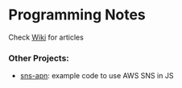 # Programming Notes
Check [Wiki](https://github.com/LiTingWong/notes/wiki) for articles

### Other Projects:
- [sns-apn](https://github.com/LiTingWong/notes/tree/master/sns-apn): example code to use AWS SNS in JS

